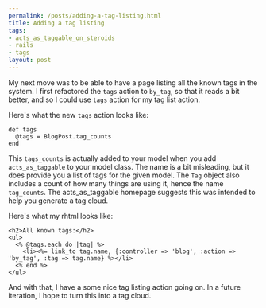 ```yaml
--- 
permalink: /posts/adding-a-tag-listing.html
title: Adding a tag listing
tags: 
- acts_as_taggable_on_steroids
- rails
- tags
layout: post
---
```

My next move was to be able to have a page listing all the known tags in the system. I first refactored the `tags` action to `by_tag`, so that it reads a bit better, and so I could use `tags` action for my tag list action.

Here's what the new `tags` action looks like:

    def tags
      @tags = BlogPost.tag_counts
    end

This `tags_counts` is actually added to your model when you add `acts_as_taggable` to your model class. The name is a bit misleading, but it does provide you a list of tags for the given model. The `Tag` object also includes a count of how many things are using it, hence the name `tag_counts`. The acts_as_taggable homepage suggests this was intended to help you generate a tag cloud.

Here's what my rhtml looks like:

    <h2>All known tags:</h2>
    <ul>
      <% @tags.each do |tag| %>
        <li><%= link_to tag.name, {:controller => 'blog', :action => 'by_tag', :tag => tag.name} %></li>
      <% end %>
    </ul>

And with that, I have a some nice tag listing action going on. In a future iteration, I hope to turn this into a tag cloud.